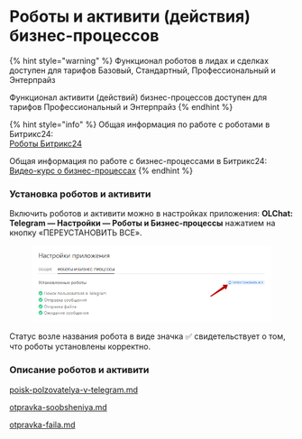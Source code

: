 # Роботы и активити (действия) бизнес-процессов

{% hint style="warning" %}
Функционал роботов в лидах и сделках доступен для тарифов Базовый, Стандартный, Профессиональный и Энтерпрайз

Функционал активити (действий) бизнес-процессов доступен для тарифов Профессиональный и Энтерпрайз
{% endhint %}

{% hint style="info" %}
Общая информация по работе с роботами в Битрикс24:\
[Роботы Битрикс24](https://helpdesk.bitrix24.ru/open/6908975/)

Общая информация по работе с бизнес-процессами в Битрикс24:\
[Видео-курс о бизнес-процессах](https://helpdesk.bitrix24.ru/open/3092117/)
{% endhint %}

### Установка роботов и активити

Включить роботов и активити можно в настройках приложения: **OLChat: Telegram — Настройки — Роботы и Бизнес-процессы** нажатием на кнопку «ПЕРЕУСТАНОВИТЬ ВСЕ».

<figure><img src="../../.gitbook/assets/image (12).png" alt=""><figcaption></figcaption></figure>

Статус возле названия робота в виде значка ✅ свидетельствует о том, что роботы установлены корректно.

### Описание роботов и активити

[poisk-polzovatelya-v-telegram.md](poisk-polzovatelya-v-telegram.md "mention")

[otpravka-soobsheniya.md](otpravka-soobsheniya.md "mention")

[otpravka-faila.md](otpravka-faila.md "mention")
